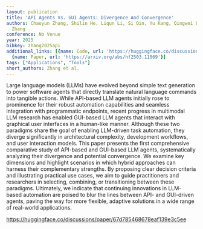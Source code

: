 ```yaml
---
layout: publication
title: 'API Agents Vs. GUI Agents: Divergence And Convergence'
authors: Chaoyun Zhang, Shilin He, Liqun Li, Si Qin, Yu Kang, Qingwei Lin, Dongmei
  Zhang
conference: No Venue
year: 2025
bibkey: zhang2025api
additional_links: [{name: Code, url: 'https://huggingface.co/discussions/paper/67d785468678eaf139e3c5ee'},
  {name: Paper, url: 'https://arxiv.org/abs/hf2503.11069'}]
tags: ["Applications", "Tools"]
short_authors: Zhang et al.
---
```

Large language models (LLMs) have evolved beyond simple text generation to power software agents that directly translate natural language commands into tangible actions. While API-based LLM agents initially rose to prominence for their robust automation capabilities and seamless integration with programmatic endpoints, recent progress in multimodal LLM research has enabled GUI-based LLM agents that interact with graphical user interfaces in a human-like manner. Although these two paradigms share the goal of enabling LLM-driven task automation, they diverge significantly in architectural complexity, development workflows, and user interaction models. This paper presents the first comprehensive comparative study of API-based and GUI-based LLM agents, systematically analyzing their divergence and potential convergence. We examine key dimensions and highlight scenarios in which hybrid approaches can harness their complementary strengths. By proposing clear decision criteria and illustrating practical use cases, we aim to guide practitioners and researchers in selecting, combining, or transitioning between these paradigms. Ultimately, we indicate that continuing innovations in LLM-based automation are poised to blur the lines between API- and GUI-driven agents, paving the way for more flexible, adaptive solutions in a wide range of real-world applications.

https://huggingface.co/discussions/paper/67d785468678eaf139e3c5ee